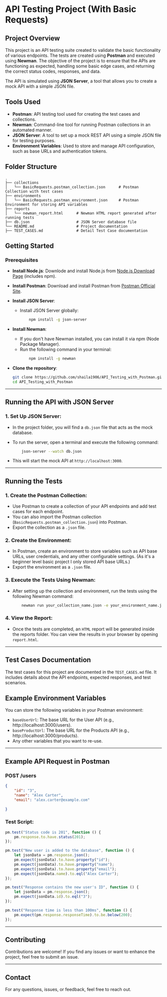 # API Testing Project (With Basic Requests)

## Project Overview

This project is an API testing suite created to validate the basic functionality of various endpoints. The tests are created using **Postman** and executed using **Newman**. The objective of the project is to ensure that the APIs are functioning as expected, handling some basic edge cases, and returning the correct status codes, responses, and data.

The API is simulated using **JSON Server**, a tool that allows you to create a mock API with a simple JSON file.

## Tools Used

- **Postman**: API testing tool used for creating the test cases and collections.
- **Newman**: Command-line tool for running Postman collections in an automated manner.
- **JSON Server**: A tool to set up a mock REST API using a simple JSON file for testing purposes.
- **Environment Variables**: Used to store and manage API configuration, such as base URLs and authentication tokens.

## Folder Structure

```plaintext
.
├── collections
│   └── BasicRequests.postman_collection.json      # Postman Collection with test cases
├── environments
│   └── BasicRequests.postman_environment.json     # Postman Environment for storing API variables
├── reports
│   └── newman_report.html      # Newman HTML report generated after running tests
├── db.json                     # JSON Server database file
└── README.md                   # Project documentation
├── TEST_CASES.md               # Detail Test Case documentation

```

## Getting Started

### Prerequisites

- **Install Node.js**: Downlode and install Node.js from [Node.js Download Page](https://nodejs.org/en) (includes npm).
- **Install Postman**: Download and install Postman from [Postman Official Site](https://www.postman.com/).
- **Install JSON Server**: 
  - Install JSON Server globally: 
    ```bash
        npm install -g json-server
    ```
- **Install Newman**:
  - If you don't have Newman installed, you can install it via npm (Node Package Manager).
  - Run the following command in your terminal: 
    ```bash
        npm install -g newman
    ```

- **Clone the repository**:
   ```bash
   git clone https://github.com/shaila1906/API_Testing_with_Postman.git
   cd API_Testing_with_Postman
---

## Running the API with JSON Server

### 1. Set Up JSON Server:
- In the project folder, you will find a ```db.json``` file that acts as the mock database.
- To run the server, open a terminal and execute the following command:

   ```bash
       json-server --watch db.json
    ```

- This will start the mock API at ``` http://localhost:3000 ```.

---

## Running the Tests
### 1. Create the Postman Collection:
- Use Postman to create a collection of your API endpoints and add test cases for each endpoint.
- You can also import the Postman collection (`BasicRequests.postman_collection.json`) into Postman.
- Export the collection as a ```.json``` file.

### 2. Create the Environment:

- In Postman, create an environment to store variables such as API base URLs, user credentials, and any other configurable settings. (As it's a beginner level basic project I only stored API base URLs.)
- Export the environment as a ```.json``` file.

### 3. Execute the Tests Using Newman:
- After setting up the collection and environment, run the tests using the following Newman command:
    ```bash
        newman run your_collection_name.json -e your_environment_name.json -r html --reporter-html-export report.html
    ```

### 4. View the Report:
- Once the tests are completed, an ```HTML``` report will be generated inside the reports folder. You can view the results in your browser by opening ```report.html```.

---
## Test Cases Documentation
The test cases for this project are documented in the `TEST_CASES.md` file. It includes details about the API endpoints, expected responses, and test scenarios.


## Example Environment Variables

You can store the following variables in your Postman environment:
- `baseUserUrl`: The base URL for the User API (e.g., http://localhost:3000/users).
- `baseProductUrl`: The base URL for the Products API (e.g., http://localhost:3000/products).
- Any other variables that you want to re-use.
---

## Example API Request in Postman

### POST /users
```json
{
    "id": "3",
    "name": "Alex Carter",
    "email": "alex.carter@example.com"
    
}
```
### Test Script:

```javascript
pm.test("Status code is 201", function () {
    pm.response.to.have.status(201);
});

pm.test("New user is added to the database", function () {
    let jsonData = pm.response.json();
    pm.expect(jsonData).to.have.property("id");
	pm.expect(jsonData).to.have.property("name");
	pm.expect(jsonData).to.have.property("email");
    pm.expect(jsonData.name).to.eql("Alex Carter");
});

pm.test("Response contains the new user's ID", function () {
	let jsonData = pm.response.json();
	pm.expect(jsonData.id).to.eql("3");
});

pm.test("Response time is less than 100ms", function () {
	pm.expect(pm.response.responseTime).to.be.below(200);
});

```
---

## Contributing
Contributions are welcome! If you find any issues or want to enhance the project, feel free to submit an issue.

---
## Contact

For any questions, issues, or feedback, feel free to reach out.


